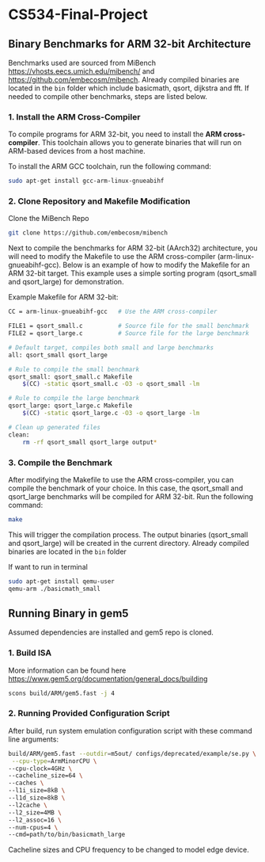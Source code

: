 # CS534-Final-Project

## Binary Benchmarks for ARM 32-bit Architecture

Benchmarks used are sourced from MiBench https://vhosts.eecs.umich.edu/mibench/ and https://github.com/embecosm/mibench.  Already compiled binaries are located in the ```bin``` folder which include basicmath, qsort, dijkstra and fft. If needed to compile other benchmarks, steps are listed below. 

### 1. Install the ARM Cross-Compiler

To compile programs for ARM 32-bit, you need to install the **ARM cross-compiler**. This toolchain allows you to generate binaries that will run on ARM-based devices from a host machine.

To install the ARM GCC toolchain, run the following command:

```bash
sudo apt-get install gcc-arm-linux-gnueabihf
```

### 2. Clone Repository and Makefile Modification
Clone the MiBench Repo 
``` bash 
git clone https://github.com/embecosm/mibench
```
Next to compile the benchmarks for ARM 32-bit (AArch32) architecture, you will need to modify the Makefile to use the ARM cross-compiler (arm-linux-gnueabihf-gcc). Below is an example of how to modify the Makefile for an ARM 32-bit target. This example uses a simple sorting program (qsort_small and qsort_large) for demonstration.

Example Makefile for ARM 32-bit:
```bash
CC = arm-linux-gnueabihf-gcc   # Use the ARM cross-compiler

FILE1 = qsort_small.c          # Source file for the small benchmark
FILE2 = qsort_large.c          # Source file for the large benchmark

# Default target, compiles both small and large benchmarks
all: qsort_small qsort_large

# Rule to compile the small benchmark
qsort_small: qsort_small.c Makefile
	$(CC) -static qsort_small.c -O3 -o qsort_small -lm

# Rule to compile the large benchmark
qsort_large: qsort_large.c Makefile
	$(CC) -static qsort_large.c -O3 -o qsort_large -lm

# Clean up generated files
clean:
	rm -rf qsort_small qsort_large output*
```

### 3. Compile the Benchmark

After modifying the Makefile to use the ARM cross-compiler, you can compile the benchmark of your choice. In this case, the qsort_small and qsort_large benchmarks will be compiled for ARM 32-bit. Run the following command:
```bash
make
```
This will trigger the compilation process. The output binaries (qsort_small and qsort_large) will be created in the current directory. Already compiled binaries are located in the ```bin``` folder

If want to run in terminal 
```bash
sudo apt-get install qemu-user
qemu-arm ./basicmath_small
```
## Running Binary in gem5
Assumed dependencies are installed and gem5 repo is cloned. 

### 1. Build ISA
More information can be found here https://www.gem5.org/documentation/general_docs/building
```bash
scons build/ARM/gem5.fast -j 4
```
### 2. Running Provided Configuration Script
After build, run system emulation configuration script with these command line arguments:
```bash
build/ARM/gem5.fast --outdir=m5out/ configs/deprecated/example/se.py \
 --cpu-type=ArmMinorCPU \
--cpu-clock=4GHz \
--cacheline_size=64 \
--caches \
--l1i_size=8kB \
--l1d_size=8kB \
--l2cache \
--l2_size=4MB \
--l2_assoc=16 \
--num-cpus=4 \
--cmd=path/to/bin/basicmath_large
```
Cacheline sizes and CPU frequency to be changed to model edge device.
